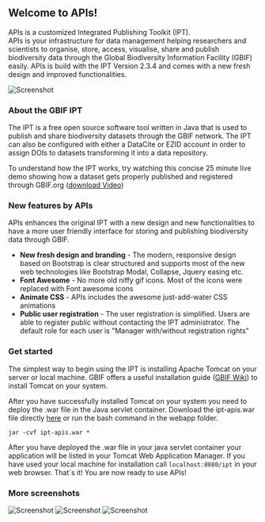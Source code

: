 ## Welcome to APIs! 

APIs is a customized Integrated Publishing Toolkit (IPT).<br>
APIs is your infrastructure for data management helping researchers and scientists to organise, store, access, visualise, share and publish biodiversity data through the Global Biodiversity Information Facility (GBIF) easily. APIs is build with the IPT Version 2.3.4 and comes with a new fresh design and improved functionalities. 

![Screenshot](http://home.uni-leipzig.de/idiv/ipt/screenshots/screen1.png) 

### About the GBIF IPT

The IPT is a free open source software tool written in Java that is used to publish and share biodiversity datasets through the GBIF network. The IPT can also be configured with either a DataCite or EZID account in order to assign DOIs to datasets transforming it into a data repository. 

To understand how the IPT works, try watching this concise 25 minute live demo showing how a dataset gets properly published and registered through GBIF.org ([download Video](http://videos.contentful.com/q553fnlofhvs/3iCjm4lxRSiCYE6Qq2A4GG/63b5690e48de42b0872ba4c25d629fe9/Introduction_to_publishing_using_the_GBIF_Integrated_Publishing_Toolkit__28IPT_29.mp4))


### New features by APIs

APIs enhances the original IPT with a new design and new functionalities to have a more user friendly interface for storing and publishing biodiversity data through GBIF.

* **New fresh design and branding** - The modern, responsive design based on Bootstrap is clear structured and supports most of the new web technologies like Bootstrap Modal, Collapse, Jquery easing etc.
* **Font Awesome** - No more old niffy gif icons. Most of the icons were replaced with Font awesome icons
* **Animate CSS** - APIs includes the awesome just-add-water CSS animations
* **Public user registration** - The user registration is simplified. Users are able to register public without contacting the IPT administrator. The default role for each user is "Manager with/without registration rights"


### Get started

The simplest way to begin using the IPT is installing Apache Tomcat on your server or local machine. GBIF offers a useful installation guide ([GBIF Wiki](https://github.com/gbif/ipt/wiki/IPTServerPreparation.wiki)) to install Tomcat on your system.

After you have successfully installed Tomcat on your system you need to deploy the .war file in the Java servlet container. Download the ipt-apis.war file directly [here](https://github.com/ChristianLanger/ipt/blob/master/ipt-apis.war) or run the bash command in the webapp folder. 

`jar -cvf ipt-apis.war *`

After you have deployed the .war file in your java servlet container your application will be listed in your Tomcat Web Application Manager. If you have used your local machine for installation call `localhost:8080/ipt` in your web browser.
That´s it! You are now ready to use APIs!

### More screenshots

![Screenshot](http://home.uni-leipzig.de/idiv/ipt/screenshots/screen2.png)
![Screenshot](http://home.uni-leipzig.de/idiv/ipt/screenshots/screen3.png)
![Screenshot](http://home.uni-leipzig.de/idiv/ipt/screenshots/screen4.png)

